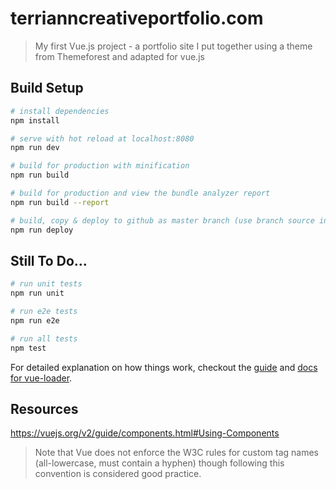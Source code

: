 # terrianncreativeportfolio.com

> My first Vue.js project - a portfolio site I put together using a theme from Themeforest and adapted for vue.js

## Build Setup

  ``` bash
  # install dependencies
  npm install

  # serve with hot reload at localhost:8080
  npm run dev

  # build for production with minification
  npm run build

  # build for production and view the bundle analyzer report
  npm run build --report

  # build, copy & deploy to github as master branch (use branch source in place)
  npm run deploy
  ```

## Still To Do...

  ```bash
  # run unit tests
  npm run unit

  # run e2e tests
  npm run e2e

  # run all tests
  npm test
  ```

For detailed explanation on how things work, checkout the [guide](http://vuejs-templates.github.io/webpack/) and [docs for vue-loader](http://vuejs.github.io/vue-loader).



## Resources

https://vuejs.org/v2/guide/components.html#Using-Components
> Note that Vue does not enforce the W3C rules for custom tag names (all-lowercase, must contain a hyphen) though following this convention is considered good practice.
